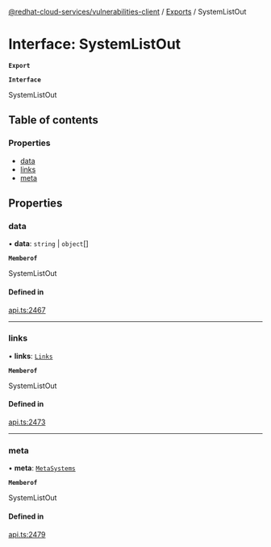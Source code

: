 [@redhat-cloud-services/vulnerabilities-client](../README.md) / [Exports](../modules.md) / SystemListOut

# Interface: SystemListOut

**`Export`**

**`Interface`**

SystemListOut

## Table of contents

### Properties

- [data](SystemListOut.md#data)
- [links](SystemListOut.md#links)
- [meta](SystemListOut.md#meta)

## Properties

### data

• **data**: `string` \| `object`[]

**`Memberof`**

SystemListOut

#### Defined in

[api.ts:2467](https://github.com/RedHatInsights/javascript-clients/blob/master/packages/vulnerabilities/git-api/api.ts#L2467)

___

### links

• **links**: [`Links`](Links.md)

**`Memberof`**

SystemListOut

#### Defined in

[api.ts:2473](https://github.com/RedHatInsights/javascript-clients/blob/master/packages/vulnerabilities/git-api/api.ts#L2473)

___

### meta

• **meta**: [`MetaSystems`](MetaSystems.md)

**`Memberof`**

SystemListOut

#### Defined in

[api.ts:2479](https://github.com/RedHatInsights/javascript-clients/blob/master/packages/vulnerabilities/git-api/api.ts#L2479)
